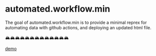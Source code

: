 
<!-- README.md is generated from README.Rmd. Please edit that file -->

# automated.workflow.min

<!-- badges: start -->
<!-- badges: end -->

The goal of automated.workflow.min is to provide a minimal reprex for
automating data with github actions, and deploying an updated html file.

🏔🏔🏔🏔🏔🏔🏔🏔🏔🏔🏔🏔🏔

[demo](https://zac-garland.github.io/automated.workflow.min/)
